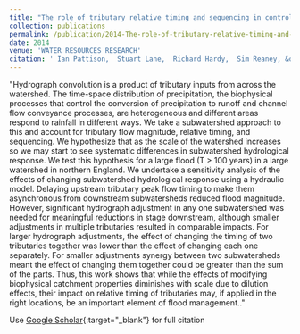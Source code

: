 ```yaml
---
title: "The role of tributary relative timing and sequencing in controlling large floods"
collection: publications
permalink: /publication/2014-The-role-of-tributary-relative-timing-and-sequencing-in-controlling-large-floods
date: 2014
venue: 'WATER RESOURCES RESEARCH'
citation: ' Ian Pattison,  Stuart Lane,  Richard Hardy,  Sim Reaney, &quot;The role of tributary relative timing and sequencing in controlling large floods.&quot; WATER RESOURCES RESEARCH, {2014}.'
---
```

"Hydrograph convolution is a product of tributary inputs from across the watershed. The time-space distribution of precipitation, the biophysical processes that control the conversion of precipitation to runoff and channel flow conveyance processes, are heterogeneous and different areas respond to rainfall in different ways. We take a subwatershed approach to this and account for tributary flow magnitude, relative timing, and sequencing. We hypothesize that as the scale of the watershed increases so we may start to see systematic differences in subwatershed hydrological response. We test this hypothesis for a large flood (T > 100 years) in a large watershed in northern England. We undertake a sensitivity analysis of the effects of changing subwatershed hydrological response using a hydraulic model. Delaying upstream tributary peak flow timing to make them asynchronous from downstream subwatersheds reduced flood magnitude. However, significant hydrograph adjustment in any one subwatershed was needed for meaningful reductions in stage downstream, although smaller adjustments in multiple tributaries resulted in comparable impacts. For larger hydrograph adjustments, the effect of changing the timing of two tributaries together was lower than the effect of changing each one separately. For smaller adjustments synergy between two subwatersheds meant the effect of changing them together could be greater than the sum of the parts. Thus, this work shows that while the effects of modifying biophysical catchment properties diminishes with scale due to dilution effects, their impact on relative timing of tributaries may, if applied in the right locations, be an important element of flood management.."

Use [Google Scholar](https://scholar.google.com/scholar?q=The+role+of+tributary+relative+timing+and+sequencing+in+controlling+large+floods){:target="_blank"} for full citation